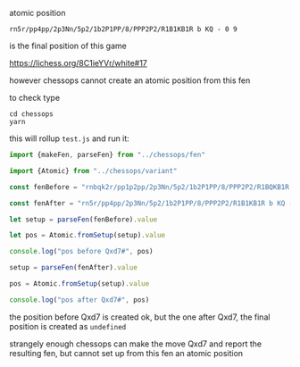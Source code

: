 atomic position

`rn5r/pp4pp/2p3Nn/5p2/1b2P1PP/8/PPP2P2/R1B1KB1R b KQ - 0 9`

is the final position of this game

https://lichess.org/8C1ieYVr/white#17

however chessops cannot create an atomic position from this fen

to check type

```
cd chessops
yarn
```

this will rollup `test.js` and run it:

```javascript
import {makeFen, parseFen} from "../chessops/fen"

import {Atomic} from "../chessops/variant"

const fenBefore = "rnbqk2r/pp1p2pp/2p3Nn/5p2/1b2P1PP/8/PPP2P2/R1BQKB1R w KQkq - 0 9"

const fenAfter = "rn5r/pp4pp/2p3Nn/5p2/1b2P1PP/8/PPP2P2/R1B1KB1R b KQ - 0 9"

let setup = parseFen(fenBefore).value        

let pos = Atomic.fromSetup(setup).value

console.log("pos before Qxd7#", pos)

setup = parseFen(fenAfter).value        

pos = Atomic.fromSetup(setup).value

console.log("pos after Qxd7#", pos)
```

the position before Qxd7 is created ok, but the one after Qxd7, the final position is created as `undefined`

strangely enough chessops can make the move Qxd7 and report the resulting fen, but cannot set up from this fen an atomic position